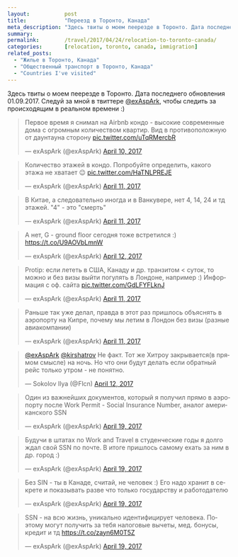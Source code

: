 ```yaml
---
layout:           post
title:            "Переезд в Торонто, Канада"
meta_description: "Здесь твиты о моем пеерезде в Торонто. Дата последнего обновления 01.09.2017. Следуй за мной в твиттере @exAspArk, чтобы следить за происходящим в реальном времени :)"
summary:
permalink:        /travel/2017/04/24/relocation-to-toronto-canada/
categories:       [relocation, toronto, canada, immigration]
related_posts:
  - "Жилье в Торонто, Канада"
  - "Общественный транспорт в Торонто, Канада"
  - "Countries I've visited"
---
```


Здесь твиты о моем пеерезде в Торонто. Дата последнего обновления 01.09.2017. Следуй за мной в твиттере [@exAspArk](https://twitter.com/exaspark), чтобы следить за происходящим в реальном времени :)

<script src="//platform.twitter.com/widgets.js" charset="utf-8"></script>

<blockquote class="twitter-tweet" data-lang="en" data-link-color="#0076df" data-align="center"><p lang="ru" dir="ltr">Первое время я снимал на Airbnb кондо - высокие современные дома с огромным количеством квартир. Вид в противоположную от даунтауна сторону <a href="https://t.co/uTqRMercbR">pic.twitter.com/uTqRMercbR</a></p>&mdash; exAspArk (@exAspArk) <a href="https://twitter.com/exAspArk/status/851572049940295681">April 10, 2017</a></blockquote>
<blockquote class="twitter-tweet" data-lang="en" data-link-color="#0076df" data-align="center"><p lang="ru" dir="ltr">Количество этажей в кондо. Попробуйте определить, какого этажа не хватает 😉 <a href="https://t.co/HaTNLPREJE">pic.twitter.com/HaTNLPREJE</a></p>&mdash; exAspArk (@exAspArk) <a href="https://twitter.com/exAspArk/status/851677952249036801">April 11, 2017</a></blockquote>
<blockquote class="twitter-tweet" data-lang="en" data-link-color="#0076df" data-align="center" data-conversation="none"><p lang="ru" dir="ltr">В Китае, а следовательно иногда и в Ванкувере, нет 4, 14, 24 и тд этажей. &quot;4&quot; - это &quot;смерть&quot;</p>&mdash; exAspArk (@exAspArk) <a href="https://twitter.com/exAspArk/status/851789640612929537">April 11, 2017</a></blockquote>
<blockquote class="twitter-tweet" data-lang="en" data-link-color="#0076df" data-align="center"><p lang="ru" dir="ltr">А нет, G - ground floor сегодня тоже встретился :) <a href="https://t.co/U9AOVbLmnW">https://t.co/U9AOVbLmnW</a></p>&mdash; exAspArk (@exAspArk) <a href="https://twitter.com/exAspArk/status/851955493627203585">April 12, 2017</a></blockquote>
<blockquote class="twitter-tweet" data-lang="en" data-link-color="#0076df" data-align="center"><p lang="ru" dir="ltr">Protip: если лететь в США, Канаду и др. транзитом &lt; суток, то можно и без визы выйти погулять в Лондоне, например :) Информация с оф. сайта <a href="https://t.co/GdLFYFLknJ">pic.twitter.com/GdLFYFLknJ</a></p>&mdash; exAspArk (@exAspArk) <a href="https://twitter.com/exAspArk/status/851850589826953225">April 11, 2017</a></blockquote>
<blockquote class="twitter-tweet" data-lang="en" data-link-color="#0076df" data-align="center"><p lang="ru" dir="ltr">Раньше так уже делал, правда в этот раз пришлось объяснять в аэропорту на Кипре, почему мы летим в Лондон без визы (разные авиакомпании)</p>&mdash; exAspArk (@exAspArk) <a href="https://twitter.com/exAspArk/status/851850834774249472">April 11, 2017</a></blockquote>
<blockquote class="twitter-tweet" data-lang="en" data-link-color="#0076df" data-align="center"><p lang="ru" dir="ltr"><a href="https://twitter.com/exAspArk">@exAspArk</a> <a href="https://twitter.com/kirshatrov">@kirshatrov</a> Не факт. Тот же Хитроу закрывается(в прямом смысле) на ночь. Но что они будут делать если обратный рейс только утром - не понятно.</p>&mdash; Sokolov Ilya (@Flcn) <a href="https://twitter.com/Flcn/status/852066149848289280">April 12, 2017</a></blockquote>
<blockquote class="twitter-tweet" data-lang="en" data-link-color="#0076df" data-align="center"><p lang="ru" dir="ltr">Один из важнейших документов, который я получил прямо в аэропорту после Work Permit - Social Insurance Number, аналог американского SSN</p>&mdash; exAspArk (@exAspArk) <a href="https://twitter.com/exAspArk/status/854577279975993344">April 19, 2017</a></blockquote>
<blockquote class="twitter-tweet" data-lang="en" data-link-color="#0076df" data-align="center"><p lang="ru" dir="ltr">Будучи в штатах по Work and Travel в студенческие годы я долго ждал свой SSN по почте. В итоге пришлось самому ехать за ним в др. город :)</p>&mdash; exAspArk (@exAspArk) <a href="https://twitter.com/exAspArk/status/854577521085599745">April 19, 2017</a></blockquote>
<blockquote class="twitter-tweet" data-lang="en" data-link-color="#0076df" data-align="center"><p lang="ru" dir="ltr">Без SIN - ты в Канаде, считай, не человек :) Его надо хранит в секрете и показывать разве что только государству и работодателю</p>&mdash; exAspArk (@exAspArk) <a href="https://twitter.com/exAspArk/status/854633702994960384">April 19, 2017</a></blockquote>
<blockquote class="twitter-tweet" data-lang="en" data-link-color="#0076df" data-align="center"><p lang="ru" dir="ltr">SSN - на всю жизнь, уникально идентифицирует человека. Поэтому могут получить за тебя налоговые вычеты, мед. бонусы, кредит и тд <a href="https://t.co/zayn6M0T5Z">https://t.co/zayn6M0T5Z</a></p>&mdash; exAspArk (@exAspArk) <a href="https://twitter.com/exAspArk/status/854758681723973632">April 19, 2017</a></blockquote>
